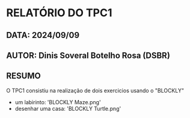 # RELATÓRIO DO TPC1

## DATA: 2024/09/09
## AUTOR: Dinis Soveral Botelho Rosa (DSBR)

## RESUMO
O TPC1 consistiu na realização de dois exercicios usando o "BLOCKLY"

* um labirinto: 'BLOCKLY Maze.png'
* desenhar uma casa: 'BLOCKLY Turtle.png'